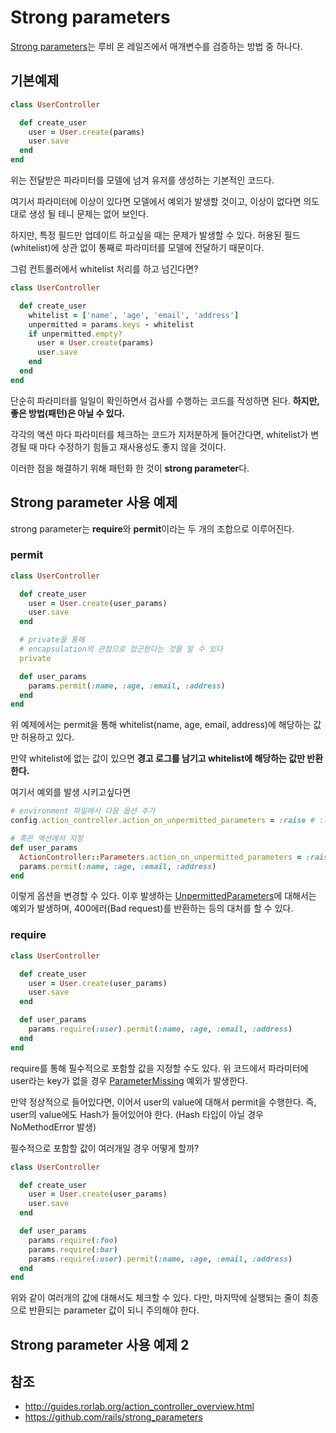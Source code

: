 
# Strong parameters

[Strong parameters](http://api.rubyonrails.org/classes/ActionController/StrongParameters.html)는 루비 온 레일즈에서 매개변수를 검증하는 방법 중 하나다.

## 기본예제

```ruby
class UserController

  def create_user
    user = User.create(params)
    user.save
  end
end
```

위는 전달받은 파라미터를 모델에 넘겨 유저를 생성하는 기본적인 코드다.

여기서 파라미터에 이상이 있다면 모델에서 예외가 발생할 것이고, 이상이 없다면 의도대로 생성 될 테니 문제는 없어 보인다.

하지만, 특정 필드만 업데이트 하고싶을 때는 문제가 발생할 수 있다. 허용된 필드(whitelist)에 상관 없이 통째로 파라미터를 모델에 전달하기 때문이다.

그럼 컨트롤러에서 whitelist 처리를 하고 넘긴다면?

```ruby
class UserController

  def create_user
    whitelist = ['name', 'age', 'email', 'address']
    unpermitted = params.keys - whitelist
    if unpermitted.empty?
      user = User.create(params)
      user.save
    end
  end
end
```

단순히 파라미터를 일일이 확인하면서 검사를 수행하는 코드를 작성하면 된다. **하지만, 좋은 방법(패턴)은 아닐 수 있다.**

각각의 액션 마다 파라미터를 체크하는 코드가 지저분하게 들어간다면, whitelist가 변경될 때 마다 수정하기 힘들고 재사용성도 좋지 않을 것이다.

이러한 점을 해결하기 위해 패턴화 한 것이 **strong parameter**다.

## Strong parameter 사용 예제

strong parameter는 **require**와 **permit**이라는 두 개의 조합으로 이루어진다.

### permit

```ruby
class UserController

  def create_user
    user = User.create(user_params)
    user.save
  end

  # private을 통해
  # encapsulation의 관점으로 접근한다는 것을 알 수 있다
  private

  def user_params
    params.permit(:name, :age, :email, :address)
  end
end
```

위 예제에서는 permit을 통해 whitelist(name, age, email, address)에 해당하는 값만 허용하고 있다.

만약 whitelist에 없는 값이 있으면 **경고 로그를 남기고 whitelist에 해당하는 값만 반환한다.**

여기서 예외를 발생 시키고싶다면

```ruby
# environment 파일에서 다음 옵션 추가
config.action_controller.action_on_unpermitted_parameters = :raise # :log가 기본값

# 혹은 액션에서 지정
def user_params
  ActionController::Parameters.action_on_unpermitted_parameters = :raise
  params.permit(:name, :age, :email, :address)
end
```

이렇게 옵션을 변경할 수 있다. 이후 발생하는 [UnpermittedParameters](http://www.rubydoc.info/github/rails/rails/ActionController/UnpermittedParameters)에 대해서는 예외가 발생하며, 400에러(Bad request)를 반환하는 등의 대처를 할 수 있다.

### require

```ruby
class UserController

  def create_user
    user = User.create(user_params)
    user.save
  end

  def user_params
    params.require(:user).permit(:name, :age, :email, :address)
  end
end
```

require를 통해 필수적으로 포함할 값을 지정할 수도 있다. 위 코드에서 파라미터에 user라는 key가 없을 경우 [ParameterMissing](http://www.rubydoc.info/github/rails/rails/ActionController/ParameterMissing) 예외가 발생한다.

만약 정상적으로 들어있다면, 이어서 user의 value에 대해서 permit을 수행한다. 즉, user의 value에도 Hash가 들어있어야 한다. (Hash 타입이 아닐 경우 NoMethodError 발생)

필수적으로 포함할 값이 여러개일 경우 어떻게 할까?

```ruby
class UserController

  def create_user
    user = User.create(user_params)
    user.save
  end

  def user_params
    params.require(:foo)
    params.require(:bar)
    params.require(:user).permit(:name, :age, :email, :address)
  end
end
```

위와 같이 여러개의 값에 대해서도 체크할 수 있다. 다만, 마지막에 실행되는 줄이 최종으로 반환되는 parameter 값이 되니 주의해야 한다.

## Strong parameter 사용 예제 2

## 참조

- http://guides.rorlab.org/action_controller_overview.html
- https://github.com/rails/strong_parameters
